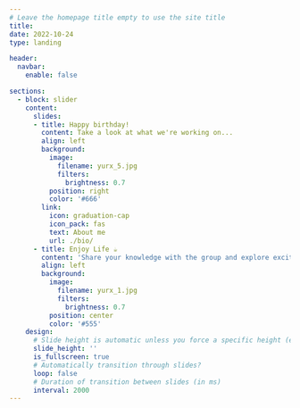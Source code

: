 ```yaml
---
# Leave the homepage title empty to use the site title
title:
date: 2022-10-24
type: landing

header:
  navbar:
    enable: false

sections:
  - block: slider
    content:
      slides:
      - title: Happy birthday!
        content: Take a look at what we're working on...
        align: left
        background:
          image:
            filename: yurx_5.jpg
            filters:
              brightness: 0.7
          position: right
          color: '#666'
        link:
          icon: graduation-cap
          icon_pack: fas
          text: About me
          url: ./bio/
      - title: Enjoy Life ☕️
        content: 'Share your knowledge with the group and explore exciting new topics together!'
        align: left
        background:
          image:
            filename: yurx_1.jpg
            filters:
              brightness: 0.7
          position: center
          color: '#555'
    design:
      # Slide height is automatic unless you force a specific height (e.g. '400px')
      slide_height: ''
      is_fullscreen: true
      # Automatically transition through slides?
      loop: false
      # Duration of transition between slides (in ms)
      interval: 2000
---
```

